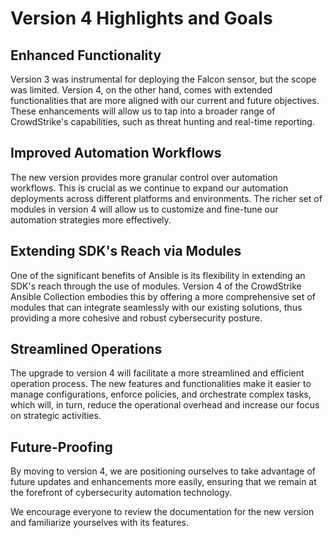 # Version 4 Highlights and Goals

## Enhanced Functionality

Version 3 was instrumental for deploying the Falcon sensor, but the scope was limited. Version 4, on the other hand, comes with extended functionalities that are more aligned with our current and future objectives. These enhancements will allow us to tap into a broader range of CrowdStrike's capabilities, such as threat hunting and real-time reporting.

## Improved Automation Workflows

The new version provides more granular control over automation workflows. This is crucial as we continue to expand our automation deployments across different platforms and environments. The richer set of modules in version 4 will allow us to customize and fine-tune our automation strategies more effectively.

## Extending SDK's Reach via Modules

One of the significant benefits of Ansible is its flexibility in extending an SDK's reach through the use of modules. Version 4 of the CrowdStrike Ansible Collection embodies this by offering a more comprehensive set of modules that can integrate seamlessly with our existing solutions, thus providing a more cohesive and robust cybersecurity posture.

## Streamlined Operations

The upgrade to version 4 will facilitate a more streamlined and efficient operation process. The new features and functionalities make it easier to manage configurations, enforce policies, and orchestrate complex tasks, which will, in turn, reduce the operational overhead and increase our focus on strategic activities.

## Future-Proofing

By moving to version 4, we are positioning ourselves to take advantage of future updates and enhancements more easily, ensuring that we remain at the forefront of cybersecurity automation technology.

We encourage everyone to review the documentation for the new version and familiarize yourselves with its features.
